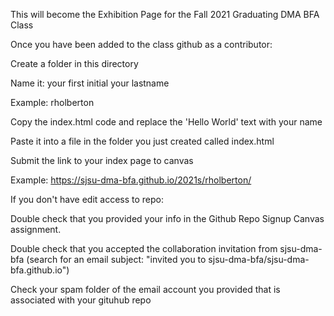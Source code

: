 This  will become the Exhibition Page for the Fall 2021 Graduating  DMA BFA Class

Once you have been added to the class github as a contributor:

Create a folder in this directory

Name it: your first initial your lastname

Example: rholberton

Copy the index.html code and replace the 'Hello World'  text with your name

Paste it into a file in the folder you just created called index.html

Submit the link to your index page to canvas

Example: https://sjsu-dma-bfa.github.io/2021s/rholberton/


If you don't have edit access to repo:

Double check that you provided your info in the Github Repo Signup Canvas assignment. 

Double check that you accepted the collaboration invitation from sjsu-dma-bfa (search for an email subject: "invited you to sjsu-dma-bfa/sjsu-dma-bfa.github.io")

Check your spam folder of the email account you provided that is associated with your gituhub repo
 
